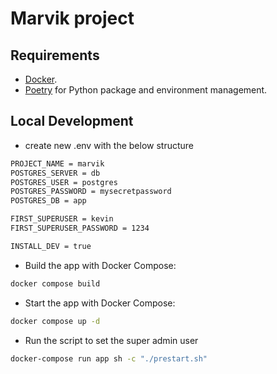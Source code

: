 # Marvik project

## Requirements

* [Docker](https://www.docker.com/).
* [Poetry](https://python-poetry.org/) for Python package and environment management.

## Local Development

* create new .env with the below structure



```bash
PROJECT_NAME = marvik
POSTGRES_SERVER = db
POSTGRES_USER = postgres
POSTGRES_PASSWORD = mysecretpassword
POSTGRES_DB = app

FIRST_SUPERUSER = kevin
FIRST_SUPERUSER_PASSWORD = 1234

INSTALL_DEV = true
```

* Build the app with Docker Compose:

```bash
docker compose build
```

* Start the app with Docker Compose:

```bash
docker compose up -d
```

* Run the script to set the super admin user

```bash
docker-compose run app sh -c "./prestart.sh"
```